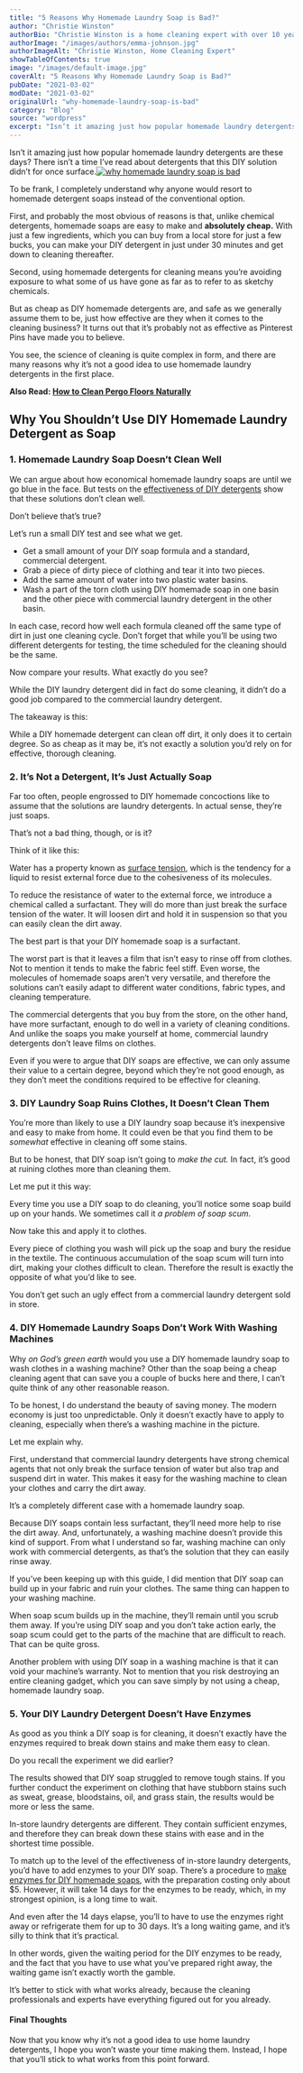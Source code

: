 ```yaml
---
title: "5 Reasons Why Homemade Laundry Soap is Bad?"
author: "Christie Winston"
authorBio: "Christie Winston is a home cleaning expert with over 10 years of experience testing and reviewing vacuum cleaners and cleaning products. She holds certifications in indoor air quality management and specializes in solutions for allergy sufferers. Christie has been featured in publications such as Good Housekeeping, Real Simple, and The Spruce."
authorImage: "/images/authors/emma-johnson.jpg"
authorImageAlt: "Christie Winston, Home Cleaning Expert"
showTableOfContents: true
image: "/images/default-image.jpg"
coverAlt: "5 Reasons Why Homemade Laundry Soap is Bad?"
pubDate: "2021-03-02"
modDate: "2021-03-02"
originalUrl: "why-homemade-laundry-soap-is-bad"
category: "Blog"
source: "wordpress"
excerpt: "Isn’t it amazing just how popular homemade laundry detergents are these days? There isn’t a time I’ve read about detergents that this DIY solution didn’t for once surface. To be frank, I completely understand why anyone would resort to homemade detergent soaps instead of the conventional option. First, and probably the most obvious of reasons is that, unlike chemical detergents, homemade soaps are &#8230; Read more"
---
```


Isn’t it amazing just how popular homemade laundry detergents are these days? There isn’t a time I’ve read about detergents that this DIY solution didn’t for once surface.[![why homemade laundry soap is bad](images/why-homemade-laundry-soap-is-bad.jpg)](https://www.bestofvacuum.com/why-homemade-laundry-soap-is-bad/)

To be frank, I completely understand why anyone would resort to homemade detergent soaps instead of the conventional option.

First, and probably the most obvious of reasons is that, unlike chemical detergents, homemade soaps are easy to make and **absolutely cheap.** With just a few ingredients, which you can buy from a local store for just a few bucks, you can make your DIY detergent in just under 30 minutes and get down to cleaning thereafter.

Second, using homemade detergents for cleaning means you’re avoiding exposure to what some of us have gone as far as to refer to as sketchy chemicals.

But as cheap as DIY homemade detergents are, and safe as we generally assume them to be, just how effective are they when it comes to the cleaning business? It turns out that it’s probably not as effective as Pinterest Pins have made you to believe.

You see, the science of cleaning is quite complex in form, and there are many reasons why it’s not a good idea to use homemade laundry detergents in the first place.

**Also Read: [How to Clean Pergo Floors Naturally](https://www.bestofvacuum.com/how-to-clean-pergo-floors/)**

## **Why You Shouldn’t Use DIY Homemade Laundry Detergent as Soap**

### **1\. Homemade Laundry Soap Doesn’t Clean Well**

We can argue about how economical homemade laundry soaps are until we go blue in the face. But tests on the [effectiveness of DIY detergents](https://www.reviewed.com/laundry/features/can-diy-laundry-detergents-compete-with-store-brands) show that these solutions don’t clean well.

Don’t believe that’s true?

Let’s run a small DIY test and see what we get.

-   Get a small amount of your DIY soap formula and a standard, commercial detergent.
-   Grab a piece of dirty piece of clothing and tear it into two pieces.
-   Add the same amount of water into two plastic water basins.
-   Wash a part of the torn cloth using DIY homemade soap in one basin and the other piece with commercial laundry detergent in the other basin.

In each case, record how well each formula cleaned off the same type of dirt in just one cleaning cycle. Don’t forget that while you’ll be using two different detergents for testing, the time scheduled for the cleaning should be the same.

Now compare your results. What exactly do you see?

While the DIY laundry detergent did in fact do some cleaning, it didn’t do a good job compared to the commercial laundry detergent.

The takeaway is this:

While a DIY homemade detergent can clean off dirt, it only does it to certain degree. So as cheap as it may be, it’s not exactly a solution you’d rely on for effective, thorough cleaning.

### **2\. It’s Not a Detergent, It’s Just Actually Soap**

Far too often, people engrossed to DIY homemade concoctions like to assume that the solutions are laundry detergents. In actual sense, they’re just soaps.

That’s not a bad thing, though, or is it?

Think of it like this:

Water has a property known as [surface tension](https://www.usgs.gov/special-topic/water-science-school/science/surface-tension-and-water), which is the tendency for a liquid to resist external force due to the cohesiveness of its molecules.

To reduce the resistance of water to the external force, we introduce a chemical called a surfactant. They will do more than just break the surface tension of the water. It will loosen dirt and hold it in suspension so that you can easily clean the dirt away.

The best part is that your DIY homemade soap is a surfactant.

The worst part is that it leaves a film that isn’t easy to rinse off from clothes. Not to mention it tends to make the fabric feel stiff. Even worse, the molecules of homemade soaps aren’t very versatile, and therefore the solutions can’t easily adapt to different water conditions, fabric types, and cleaning temperature.

The commercial detergents that you buy from the store, on the other hand, have more surfactant, enough to do well in a variety of cleaning conditions. And unlike the soaps you make yourself at home, commercial laundry detergents don’t leave films on clothes.

Even if you were to argue that DIY soaps are effective, we can only assume their value to a certain degree, beyond which they’re not good enough, as they don’t meet the conditions required to be effective for cleaning.

### **3\. DIY Laundry Soap Ruins Clothes, It Doesn’t Clean Them**

You’re more than likely to use a DIY laundry soap because it’s inexpensive and easy to make from home. It could even be that you find them to be *somewhat* effective in cleaning off some stains.

But to be honest, that DIY soap isn’t going to *make the cut.* In fact, it’s good at ruining clothes more than cleaning them.

Let me put it this way:

Every time you use a DIY soap to do cleaning, you’ll notice some soap build up on your hands. We sometimes call it *a problem of soap scum.*

Now take this and apply it to clothes.

Every piece of clothing you wash will pick up the soap and bury the residue in the textile. The continuous accumulation of the soap scum will turn into dirt, making your clothes difficult to clean. Therefore the result is exactly the opposite of what you’d like to see.

You don’t get such an ugly effect from a commercial laundry detergent sold in store.

### **4\. DIY Homemade Laundry Soaps Don’t Work With Washing Machines**

Why *on God’s green earth* would you use a DIY homemade laundry soap to wash clothes in a washing machine? Other than the soap being a cheap cleaning agent that can save you a couple of bucks here and there, I can’t quite think of any other reasonable reason.

To be honest, I do understand the beauty of saving money. The modern economy is just too unpredictable. Only it doesn’t exactly have to apply to cleaning, especially when there’s a washing machine in the picture.

Let me explain why.

First, understand that commercial laundry detergents have strong chemical agents that not only break the surface tension of water but also trap and suspend dirt in water. This makes it easy for the washing machine to clean your clothes and carry the dirt away.

It’s a completely different case with a homemade laundry soap.

Because DIY soaps contain less surfactant, they‘ll need more help to rise the dirt away. And, unfortunately, a washing machine doesn’t provide this kind of support. From what I understand so far, washing machine can only work with commercial detergents, as that’s the solution that they can easily rinse away.

If you’ve been keeping up with this guide, I did mention that DIY soap can build up in your fabric and ruin your clothes. The same thing can happen to your washing machine.

When soap scum builds up in the machine, they’ll remain until you scrub them away. If you’re using DIY soap and you don’t take action early, the soap scum could get to the parts of the machine that are difficult to reach. That can be quite gross.

Another problem with using DIY soap in a washing machine is that it can void your machine’s warranty. Not to mention that you risk destroying an entire cleaning gadget, which you can save simply by not using a cheap, homemade laundry soap.

### **5\. Your DIY Laundry Detergent Doesn’t Have Enzymes**

As good as you think a DIY soap is for cleaning, it doesn’t exactly have the enzymes required to break down stains and make them easy to clean.

Do you recall the experiment we did earlier?

The results showed that DIY soap struggled to remove tough stains. If you further conduct the experiment on clothing that have stubborn stains such as sweat, grease, bloodstains, oil, and grass stain, the results would be more or less the same.

In-store laundry detergents are different. They contain sufficient enzymes, and therefore they can break down these stains with ease and in the shortest time possible.

To match up to the level of the effectiveness of in-store laundry detergents, you’d have to add enzymes to your DIY soap. There’s a procedure to [make enzymes for DIY homemade soaps](http://www.reviewed.com/science/diy-make-your-own-enzymatic-laundry-detergent), with the preparation costing only about $5. However, it will take 14 days for the enzymes to be ready, which, in my strongest opinion, is a long time to wait.

And even after the 14 days elapse, you’ll to have to use the enzymes right away or refrigerate them for up to 30 days. It’s a long waiting game, and it’s silly to think that it’s practical.

In other words, given the waiting period for the DIY enzymes to be ready, and the fact that you have to use what you’ve prepared right away, the waiting game isn’t exactly worth the gamble.

It’s better to stick with what works already, because the cleaning professionals and experts have everything figured out for you already.

#### **Final Thoughts**

Now that you know why it’s not a good idea to use home laundry detergents, I hope you won’t waste your time making them. Instead, I hope that you’ll stick to what works from this point forward.